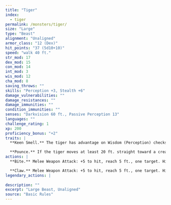 ```yaml
---
title: "Tiger"
index:
  - tiger
permalink: /monsters/tiger/
size: "Large"
type: "Beast"
alignment: "Unaligned"
armor_class: "12 (Dex)"
hit_points: "37 (5d10+10)"
speed: "walk 40 ft."
str_mod: 17
dex_mod: 15
con_mod: 14
int_mod: 3
wis_mod: 12
cha_mod: 8
saving_throws: ""
skills: "Perception +3, Stealth +6"
damage_vulnerabilities: ""
damage_resistances: ""
damage_immunities: ""
condition_immunities: ""
senses: "Darkvision 60 ft., Passive Perception 13"
languages: ""
challenge_rating: 1
xp: 200
proficiency_bonus: "+2"
traits: |
  **Keen Smell.** The tiger has advantage on Wisdom (Perception) checks that rely on smell.

  **Pounce.** If the tiger moves at least 20 ft. straight toward a creature and then hits it with a claw attack on the same turn, that target must succeed on a DC 13 Strength saving throw or be knocked prone. If the target is prone, the tiger can make one bite attack against it as a bonus action.
actions: |
  **Bite.** Melee Weapon Attack: +5 to hit, reach 5 ft., one target. Hit: 8 (1d10 + 3) piercing damage.

  **Claw.** Melee Weapon Attack: +5 to hit, reach 5 ft., one target. Hit: 7 (1d8 + 3) slashing damage.  
legendary_actions: |
  
description: ""
excerpt: "Large Beast, Unaligned"
source: "Basic Rules"
---
```

